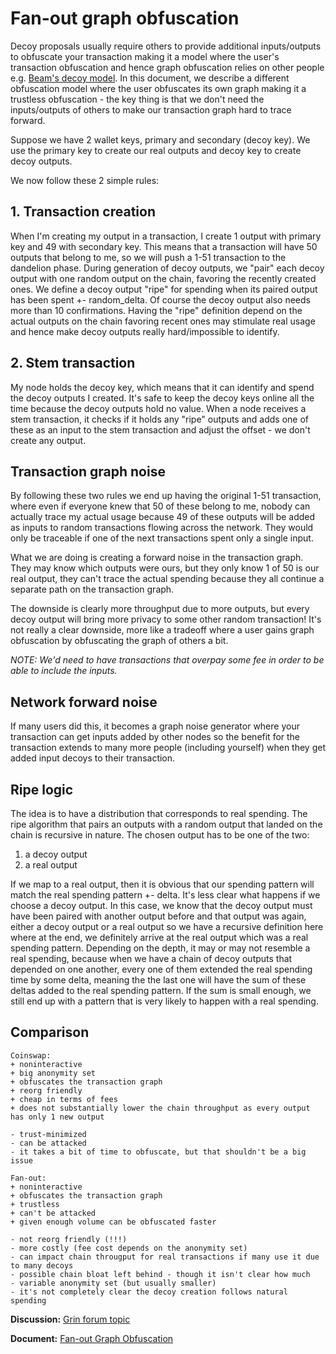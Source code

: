 # Fan-out graph obfuscation

Decoy proposals usually require others to provide additional inputs/outputs to obfuscate your transaction making it a model where the user's transaction obfuscation and hence graph obfuscation relies on other people e.g. [Beam's decoy model](https://github.com/BeamMW/beam/wiki/Transaction-graph-obfuscation). In this document, we describe a different obfuscation model where the user obfuscates its own graph making it a trustless obfuscation - the key thing is that we don't need the inputs/outputs of others to make our transaction graph hard to trace forward.

Suppose we have 2 wallet keys, primary and secondary (decoy key). We use the primary key to create our real outputs
and decoy key to create decoy outputs.

We now follow these 2 simple rules:

## 1. Transaction creation

When I'm creating my output in a transaction, I create 1 output with primary key and 49 with secondary key. This means that a transaction will have 50 outputs that belong to me, so we will push a 1-51 transaction to the dandelion phase. During generation of decoy outputs, we "pair" each decoy output with one random output on the chain, favoring the recently created ones. We define a decoy output "ripe" for spending when its paired output has been spent +- random_delta. Of course the decoy output also needs more than 10 confirmations. Having the "ripe" definition depend on the actual outputs on the chain favoring recent ones may stimulate real usage and hence make decoy outputs really hard/impossible to identify.

## 2. Stem transaction

My node holds the decoy key, which means that it can identify and spend the decoy outputs I created. It's safe to keep the decoy keys online all the time because the decoy outputs hold no value. When a node receives a stem transaction, it checks if it holds any "ripe" outputs and adds one of these as an input to the stem transaction and adjust the offset - we don't create any output.

## Transaction graph noise

By following these two rules we end up having the original 1-51 transaction, where even if everyone knew that 50 of these belong to me, nobody can actually trace my actual usage because 49 of these outputs will be added as inputs to random transactions flowing across the network. They would only be traceable if one of the next transactions spent only a single input.

What we are doing is creating a forward noise in the transaction graph. They may know which outputs were ours, but they only know 1 of 50 is our real output, they can't trace the actual spending because they all continue a separate path on the transaction graph.

The downside is clearly more throughput due to more outputs, but every decoy output will bring more privacy to some other random transaction! It's not really a clear downside, more like a tradeoff where a user gains graph obfuscation by obfuscating the graph of others a bit.

_NOTE: We'd need to have transactions that overpay some fee in order to be able to include the inputs._

## Network forward noise

If many users did this, it becomes a graph noise generator where your transaction can get inputs added by other nodes so the benefit for the transaction extends to many more people (including yourself) when they get added input decoys to their transaction.

## Ripe logic

The idea is to have a distribution that corresponds to real spending. The ripe algorithm that pairs an outputs with a random output that landed on the chain is recursive in nature. The chosen output has to be one of the two:
1. a decoy output
2. a real output

If we map to a real output, then it is obvious that our spending pattern will match the real spending pattern +- delta. It's less clear what happens if we choose a decoy output. In this case, we know that the decoy output must have been paired with another output before and that output was again, either a decoy output or a real output so we have a recursive definition here where at the end, we definitely arrive at the real output which was a real spending pattern. Depending on the depth, it may or may not resemble a real spending, because when we have a chain of decoy outputs that depended on one another, every one of them extended the real spending time by some delta, meaning the the last one will have the sum of these deltas added to the real spending pattern. If the sum is small enough, we still end up with a pattern that is very likely to happen with a real spending.

## Comparison

```
Coinswap:
+ noninteractive
+ big anonymity set
+ obfuscates the transaction graph
+ reorg friendly
+ cheap in terms of fees
+ does not substantially lower the chain throughput as every output has only 1 new output

- trust-minimized
- can be attacked
- it takes a bit of time to obfuscate, but that shouldn't be a big issue

Fan-out:
+ noninteractive
+ obfuscates the transaction graph
+ trustless
+ can't be attacked
+ given enough volume can be obfuscated faster

- not reorg friendly (!!!)
- more costly (fee cost depends on the anonymity set)
- can impact chain througput for real transactions if many use it due to many decoys
- possible chain bloat left behind - though it isn't clear how much
- variable anonymity set (but usually smaller)
- it's not completely clear the decoy creation follows natural spending
```

**Discussion:** [Grin forum topic](https://forum.grin.mw/t/fan-out-graph-obfuscation/8843)

**Document:** [Fan-out Graph Obfuscation](https://gist.github.com/phyro/6fce03d2d4c116ba86053e99472d28ba)
